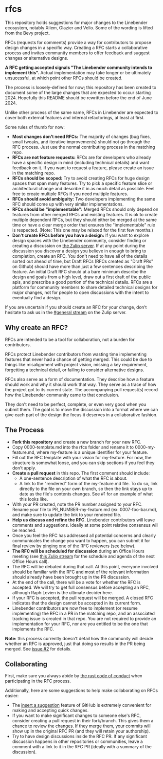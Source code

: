 # rfcs

This repository holds suggestions for major changes to the Linebender ecosystem, notably Xilem, Glazier and Vello. Some of the wording is lifted from the Bevy project.

RFCs (requests for comments) provide a way for contributors to propose design changes in a specific way. Creating a RFC starts a collaborative process and invites community members to offer feedback and suggest changes or alternative designs.

**A RFC getting accepted signals "The Linebender community intends to implement this".** Actual implementation may take longer or be ultimately unsucessful, at which point other RFCs should be created.

The process is loosely-defined for now; this repository has been created to document some of the large changes that are expected to occur starting 2024. Hopefully this README should be rewritten before the end of June 2024.

Unlike other process of the same name, RFCs in Linebender are expected to cover both external features and internal refactorings, at least at first.

Some rules of thumb for now:

- **Most changes don't need RFCs:** The majority of changes (bug fixes, small tweaks, and iterative improvements) should not go through the RFC process. Just use the normal contributing process in the matching repo.
- **RFCs are not feature requests:** RFCs are for developers who already have a specific design in mind (including technical details) and want feedback on it. If you want to request a feature, please create an issue in the matching repo.
- **RFCs should be scoped:** Try to avoid creating RFCs for huge design spaces that span many features. Try to pick a specific feature slice or architectural change and describe it in as much detail as possible. Feel free to create multiple RFCs if you need multiple features.
- **RFCs should avoid ambiguity:** Two developers implementing the same RFC should come up with very similar implementations.
- **RFCs should be "implementable":** Merged RFCs should only depend on features from other merged RFCs and existing features. It is ok to create multiple dependent RFCs, but they should either be merged at the same time or have a clear merge order that ensures the "implementable" rule is respected. (Note: This one may be relaxed for the first few months.)
- **Don't create RFCs before you have a design:** If you want to explore design spaces with the Linebender community, consider finding or creating a discussion on [the Zulip server](https://xi.zulipchat.com/). If at any point during the discussion you discover a design you believe in enough to bring to completion, create an RFC. You don't need to have all of the details sorted out ahead of time, but Draft RFCs (RFCs created as "Draft PRs" on Github) should have more than just a few sentences describing the feature. An initial Draft RFC should at a bare minimum describe the design and goals from a high level, draw out a first draft of the public apis, and prescribe a good portion of the technical details. RFCs are a platform for community members to share detailed technical designs for major changes, not for people to open discussions with the intent to eventually find a design.

If you are uncertain if you should create an RFC for your change, don't hesitate to ask us in the [#general stream](https://xi.zulipchat.com/#narrow/stream/147921-general) on the Zulip server.


## Why create an RFC?

RFCs are intended to be a tool for collaboration, not a burden for contributors.

RFCs protect Linebender contributors from wasting time implementing features that never had a chance of getting merged. This could be due to things like misalignment with project vision, missing a key requirement, forgetting a technical detail, or failing to consider alternative designs.

RFCs also serve as a form of documentation. They describe how a feature should work and why it should work that way. They serve as a trace of how the project got to its current state. The accompanying pull request(s) record how the Linebender community came to that conclusion.

They don't need to be perfect, complete, or even very good when you submit them. The goal is to move the discussion into a format where we can give each part of the design the focus it deserves in a collaborative fashion.


## The Process

- **Fork this repository** and create a new branch for your new RFC.
- Copy 0000-template.md into the rfcs folder and rename it to 0000-my-feature.md, where my-feature is a unique identifier for your feature.
- Fill out the RFC template with your vision for my-feature. For now, the structure is somewhat loose, and you can skip sections if you feel they don't apply.
- **Create a pull request** in this repo. The first comment should include:
    - A one-sentence description of what the RFC is about.
    - A link to the "rendered" form of the my-feature.md file. To do so, link directly to the file on your own branch, so then the link stays up to date as the file's contents changes. See #1 for an example of what this looks like.
- With your PR created, note the PR number assigned to your RFC. Rename your file to PR_NUMBER-my-feature.md (ex: 0007-foo-bar.md), and make sure to update the link to your rendered file.
- **Help us discuss and refine the RFC**. Linebender contributors will leave comments and suggestions. Ideally at some point relative consensus will be reached.
- Once you feel the RFC has addressed all potential concerns and clearly communicates the change you want to happen, you can submit it for final review by pinging one of the RFC reviewers (see below).
- **The RFC will be scheduled for discussion** during an Office Hours meeting (see [this Zulip stream](https://xi.zulipchat.com/#narrow/stream/359642-office-hours) for the schedule and agenda of the next Office Hours call).
- The RFC will be debated during that call. At this point, everyone involved should be familiar with the RFC and most of the relevant information should already have been brought up in the PR discussion.
- At the end of the call, there will be a vote for whether the RFC is accepted. We will try to get full consensus before accepting an RFC, although Raph Levien is the ultimate decider here.
- If your RFC is accepted, the pull request will be merged. A closed RFC indicates that the design cannot be accepted in its current form.
- Linebender contributors are now free to implement (or resume implementing) the RFC in a PR in the matching repo, and an associated tracking issue is created in that repo. You are not required to provide an implementation for your RFC, nor are you entitled to be the one that implements the RFC.

**Note:** this process currently doesn't detail how the community will decide whether an RFC is approved, just that doing so results in the PR being merged. See [issue #2](https://github.com/linebender/rfcs/issues/2) for details.

## Collaborating

First, make sure you always abide by [the rust code of conduct](https://www.rust-lang.org/policies/code-of-conduct) when participating in the RFC process.

Additionally, here are some suggestions to help make collaborating on RFCs easier:

- The [insert a suggestion](https://docs.github.com/en/pull-requests/collaborating-with-pull-requests/reviewing-changes-in-pull-requests/commenting-on-a-pull-request#adding-line-comments-to-a-pull-request) feature of GitHub is extremely convenient for making and accepting quick changes.
- If you want to make significant changes to someone else's RFC, consider creating a pull request in their fork/branch. This gives them a chance to review the changes. If they merge them, your commits will show up in the original RFC PR (and they will retain your authorship).
- Try to have design discussions inside the RFC PR. If any significant discussion happens in other repositories or communities, leave a comment with a link to it in the RFC PR (ideally with a summary of the discussion).
